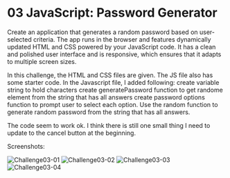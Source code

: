 # 03 JavaScript: Password Generator
Create an application that generates a random password based on user-selected criteria. The app runs in the browser and features dynamically updated HTML and CSS powered by your JavaScript code. It has a clean and polished user interface and is responsive, which ensures that it adapts to multiple screen sizes.

In this challenge, the HTML and CSS files are given. The JS file also has some starter code.
In the Javascript file, I added following:
   create variable string to hold characters
   create generatePassword function to get randome element from the string that has all answers
   create password options function to prompt user to select each option.
Use the random function to generate random password from the string that has all answers.

The code seem to work ok. I think there is still one small thing I need to update to the cancel button at the beginning.

Screenshots:

![Challenge03-01](https://user-images.githubusercontent.com/98295316/155933360-ef5b8e22-c0e3-47c8-911c-79ce60171eb9.png)
![Challenge03-02](https://user-images.githubusercontent.com/98295316/155933368-6346de47-2dd4-4f11-ba0a-470cf7d1b12b.png)
![Challenge03-03](https://user-images.githubusercontent.com/98295316/155933379-c6c538f8-9ff7-4259-bf0c-67a49169f9d3.png)
![Challenge03-04](https://user-images.githubusercontent.com/98295316/155933386-cac6a697-65ae-4606-b7d1-e492a9b36b7d.png)
